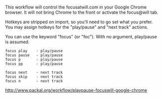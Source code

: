 This workflow will control the focusatwill.com in your Google Chrome
browser. It will not bring Chrome to the front or activate the focus@will tab.

Hotkeys are stripped on import, so you'll need to go set what you prefer.
You may assign hotkeys for the "play/pause" and "next track" actions.

You can use the keyword "focus" (or "foc"). With no argument, play/pause is
assumed.

    focus play    - play/pause
    focus pause   - play/pause
    focus p       - play/pause
    focus pp      - play/pause
    
    focus next    - next track
    focus skip    - next track
    focus n       - next track

http://www.packal.org/workflow/playpause-focuswill-google-chrome
